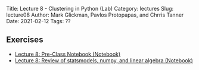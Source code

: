 Title: Lecture 8 - Clustering in Python (Lab)
Category: lectures
Slug: lecture08
Author: Mark Glickman, Pavlos Protopapas, and Chrris Tanner
Date: 2021-02-12
Tags: ??

## Exercises
- [Lecture 8: Pre-Class Notebook (Notebook)]({filename}notebook/lecture20_ex1_solution.ipynb)
- [Lecture 8: Review of statsmodels, numpy, and linear algebra (Notebook)]({filename}notebook/cs109b_lab03_clustering_2021.ipynb)